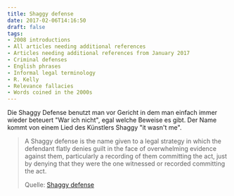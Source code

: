 ```yaml
---
title: Shaggy defense
date: 2017-02-06T14:16:50
draft: false
tags:
- 2008 introductions
- All articles needing additional references
- Articles needing additional references from January 2017
- Criminal defenses
- English phrases
- Informal legal terminology
- R. Kelly
- Relevance fallacies
- Words coined in the 2000s
---
```


Die Shaggy Defense benutzt man vor Gericht in dem man einfach immer wieder
beteuert "War ich nicht", egal welche Beweise es gibt. Der Name kommt von
einem Lied des Künstlers Shaggy "it wasn't me".

> A Shaggy defense is the name given to a legal strategy in which the defendant
> flatly denies guilt in the face of overwhelming evidence against them,
> particularly a recording of them committing the act, just by denying that they
> were the one witnessed or recorded committing the act.
>
> Quelle: [Shaggy defense](https://en.wikipedia.org/wiki/Shaggy_defense)
